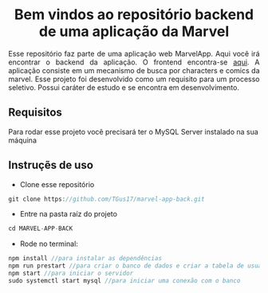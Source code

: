 <h1 align="center">Bem vindos ao repositório backend de uma aplicação da Marvel</h1>

<p align="justify">Esse repositório faz parte de uma aplicação web MarvelApp. Aqui você irá encontrar o backend da aplicação. O frontend encontra-se <a href='https://github.com/TGus17/marvel-app-front'>aqui</a>. A aplicação consiste em um mecanismo de busca por characters e comics da marvel. Esse projeto foi desenvolvido como um requisito para um processo seletivo. Possui caráter de estudo e se encontra em desenvolvimento.</p>

## Requisitos
<p>Para rodar esse projeto você precisará ter o MySQL Server instalado na sua máquina</p>

## Instruçẽs de uso
+ Clone esse repositório
```javascript
git clone https://github.com/TGus17/marvel-app-back.git
```
+ Entre na pasta raíz do projeto
```javascript
cd MARVEL-APP-BACK
```
+ Rode no terminal: 
```javascript
npm install //para instalar as dependências
npm run prestart //para criar o banco de dados e criar a tabela de usuários
npm start //para iniciar o servidor
sudo systemctl start mysql //para iniciar uma conexão com o banco
```
